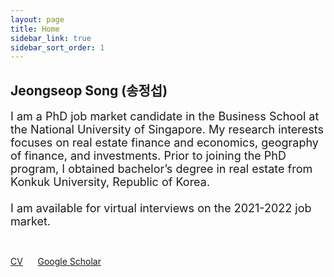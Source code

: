 ```yaml
---
layout: page
title: Home
sidebar_link: true
sidebar_sort_order: 1
---
```

   
## Jeongseop Song (송정섭) ##

<font size="4">I am a PhD job market candidate in the Business School at the National University of Singapore. My research interests focuses on real estate finance and economics, geography of finance, and investments. Prior to joining the PhD program, I obtained bachelor&rsquo;s degree in real estate from Konkuk University, Republic of Korea.<br>
	<br>
I am available for virtual interviews on the 2021-2022 job market.</font>

<br>

[CV](https://www.dropbox.com/s/3d6qjhr4mxe8td8/CV_Jeongseop%20Song.pdf?dl=0) &nbsp;&nbsp;&nbsp;&nbsp; [Google Scholar](https://scholar.google.com.sg/citations?user=1QVD5_0AAAAJ&hl=en) 
